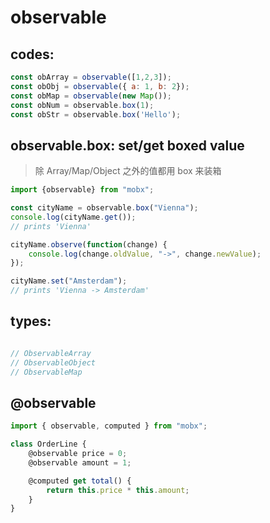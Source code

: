 # observable

## codes:
```js
const obArray = observable([1,2,3]);
const obObj = observable({ a: 1, b: 2});
const obMap = observable(new Map());
const obNum = observable.box(1);
const obStr = observable.box('Hello');


```

## observable.box: set/get boxed value
> 除 Array/Map/Object 之外的值都用 box 来装箱

```js
import {observable} from "mobx";

const cityName = observable.box("Vienna");
console.log(cityName.get());
// prints 'Vienna'

cityName.observe(function(change) {
    console.log(change.oldValue, "->", change.newValue);
});

cityName.set("Amsterdam");
// prints 'Vienna -> Amsterdam'
```

## types:
```js

// ObservableArray
// ObservableObject
// ObservableMap

```

## @observable
```js
import { observable, computed } from "mobx";

class OrderLine {
    @observable price = 0;
    @observable amount = 1;

    @computed get total() {
        return this.price * this.amount;
    }
}
```

